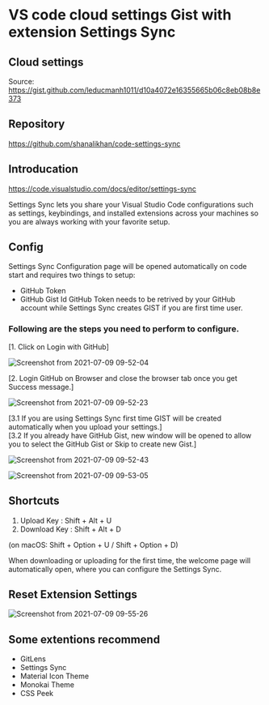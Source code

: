 # VS code cloud settings Gist with extension Settings Sync

## Cloud settings
Source: https://gist.github.com/leducmanh1011/d10a4072e16355665b06c8eb08b8e373

## Repository
https://github.com/shanalikhan/code-settings-sync

## Introducation
https://code.visualstudio.com/docs/editor/settings-sync

Settings Sync lets you share your Visual Studio Code configurations such as settings, keybindings, and installed extensions across your machines so you are always working with your favorite setup.


## Config
Settings Sync Configuration page will be opened automatically on code start and requires two things to setup:

- GitHub Token
- GitHub Gist Id
GitHub Token needs to be retrived by your GitHub account while Settings Sync creates GIST if you are first time user.

### Following are the steps you need to perform to configure.

[1. Click on Login with GitHub]

![Screenshot from 2021-07-09 09-52-04](https://user-images.githubusercontent.com/46446038/125019671-a5be4a00-e0a1-11eb-8f5a-d8af7ff6bc1e.png)


[2. Login GitHub on Browser and close the browser tab once you get Success message.]

![Screenshot from 2021-07-09 09-52-23](https://user-images.githubusercontent.com/46446038/125019730-b8d11a00-e0a1-11eb-9c3f-7f47014cda9e.png)



[3.1 If you are using Settings Sync first time GIST will be created automatically when you upload your settings.] <br/>
[3.2 If you already have GitHub Gist, new window will be opened to allow you to select the GitHub Gist or Skip to create new Gist.]

![Screenshot from 2021-07-09 09-52-43](https://user-images.githubusercontent.com/46446038/125019755-c090be80-e0a1-11eb-9649-cf36985637f8.png)

![Screenshot from 2021-07-09 09-53-05](https://user-images.githubusercontent.com/46446038/125019766-c4bcdc00-e0a1-11eb-860a-5e5d876088e1.png)


## Shortcuts 

1. Upload Key : Shift + Alt + U
2. Download Key : Shift + Alt + D

(on macOS: Shift + Option + U / Shift + Option + D)

When downloading or uploading for the first time, the welcome page will automatically open, where you can configure the Settings Sync.

## Reset Extension Settings

![Screenshot from 2021-07-09 09-55-26](https://user-images.githubusercontent.com/46446038/125020215-a7d4d880-e0a2-11eb-8a70-5db891840300.png)


## Some extentions recommend

- GitLens
- Settings Sync
- Material Icon Theme
- Monokai Theme 
- CSS Peek
